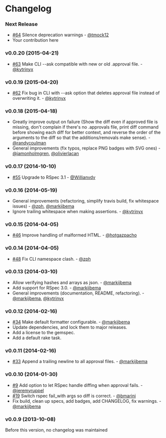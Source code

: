 # Changelog

### Next Release

* [#64](https://github.com/kytrinyx/approvals/pull/64) Silence deprecation warnings - [@tmock12](https://github.com/tmock12)
* Your contribution here

### v0.0.20 (2015-04-21)

* [#63](https://github.com/kytrinyx/approvals/issues/62) Make CLI --ask compatible with new or old .approval file. - [@kytrinyx](https://github.com/kytrinyx)

### v0.0.19 (2015-04-20)

* [#62](https://github.com/kytrinyx/approvals/issues/62) Fix bug in CLI with --ask option that deletes approval file instead of overwriting it. - [@kytrinyx](https://github.com/kytrinyx)

### v0.0.18 (2015-04-18)

- Greatly improve output on failure (Show the diff even if approved file is missing, don't complain if there's no .approvals file, print diff command before showing each diff for better context, and reverse the order of the arguments to the diff so that the additions/removals make sense). - [@randycoulman](https://github.com/randycoulman)
- General improvements (fix typos, replace PNG badges with SVG ones) - [@jamonholmgren](https://github.com/jamonholmgren), [@olivierlacan](https://github.com/olivierlacan)

### v0.0.17 (2014-10-10)

- [#55](https://github.com/kytrinyx/approvals/pull/55) Upgrade to RSpec 3.1 - [@Willianvdv](https://github.com/Willianvdv)

### v0.0.16 (2014-05-19)

- General improvements (refactoring, simplify travis build, fix whitespace issues) - [@zph](https://github.com/zph), [@markijbema](https://github.com/markijbema)
- Ignore trailing whitespace when making assertions. - [@kytrinyx](https://github.com/kytrinyx)

### v0.0.15 (2014-04-05)

- [#46](https://github.com/kytrinyx/approvals/pull/46) Improve handling of malformed HTML. - [@hotgazpacho](https://github.com/hotgazpacho)

### v0.0.14 (2014-04-05)

- [#48](https://github.com/kytrinyx/approvals/pull/48) Fix CLI namespace clash. - [@zph](https://github.com/zph)

### v0.0.13 (2014-03-10)

- Allow verifying hashes and arrays as json. - [@markijbema](https://github.com/markijbema)
- Add support for RSpec 3.0. - [@markijbema](https://github.com/markijbema)
- General improvements (documentation, README, refactoring). - [@markijbema](https://github.com/markijbema), [@kytrinyx](https://github.com/kytrinyx)

### v0.0.12 (2014-02-16)

- [#34](https://github.com/kytrinyx/approvals/pull/34) Make default formatter configurable. - [@markijbema](https://github.com/markijbema)
- Update dependencies, and lock them to major releases.
- Add a license to the gemspec.
- Add a default rake task.

### v0.0.11 (2014-02-16)

- [#33](https://github.com/kytrinyx/approvals/pull/33) Append a trailing newline to all approval files. - [@markijbema](https://github.com/markijbema)

### v0.0.10 (2014-01-30)

- [#9](https://github.com/kytrinyx/approvals/pull/9) Add option to let RSpec handle diffing when approval fails. - [@jeremyruppel](https://github.com/jeremyruppel)
- [#19](https://github.com/kytrinyx/approvals/pull/19) Switch rspec fail_with args so diff is correct. - [@bmarini](https://github.com/bmarini)
- Fix build, clean up specs, add badges, add CHANGELOG, fix warnings. - [@markijbema](https://github.com/markijbema)

### v0.0.9 (2013-10-08)

Before this version, no changelog was maintained
